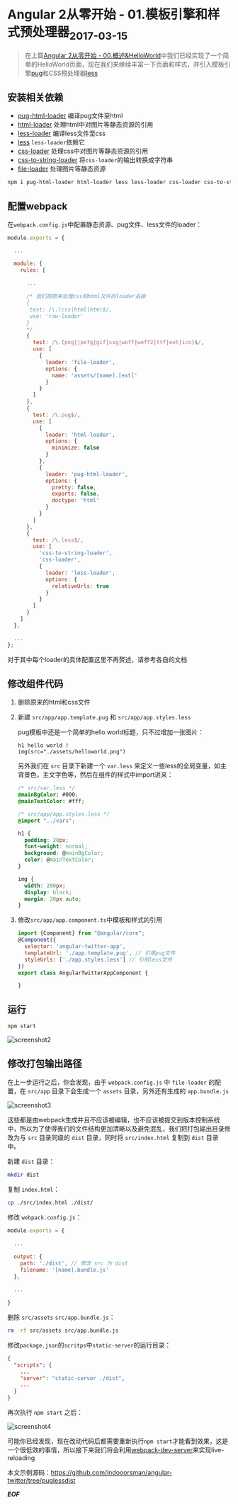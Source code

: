 <h1>Angular 2从零开始 - 01.模板引擎和样式预处理器<sub>2017-03-15</sub></h1>

> 在上篇[Angular 2从零开始 - 00.概述&HelloWorld](./Angular-2E4BB8EE99BB6E5BC80E5A78BE7B3BBE58897---00)中我们已经实现了一个简单的HelloWorld页面，现在我们来继续丰富一下页面和样式，并引入模板引擎[pug](https://pugjs.org)和CSS预处理器[less](http://lesscss.org/)

## 安装相关依赖

- [pug-html-loader](https://github.com/willyelm/pug-html-loader) 编译pug文件至html
- [html-loader](https://github.com/webpack-contrib/html-loader) 处理html中对图片等静态资源的引用
- [less-loader](https://github.com/webpack-contrib/less-loader) 编译less文件至css
- [less](http://lesscss.org/) `less-loader`依赖它
- [css-loader](https://github.com/webpack-contrib/css-loader) 处理css中对图片等静态资源的引用
- [css-to-string-loader](https://github.com/smithad15/css-to-string-loader) 将`css-loader`的输出转换成字符串
- [file-loader](https://github.com/webpack-contrib/file-loader) 处理图片等静态资源

```bash
npm i pug-html-loader html-loader less less-loader css-loader css-to-string-loader file-loader --save-dev
```

## 配置webpack

在`webpack.config.js`中配置静态资源、pug文件、less文件的loader：

```js
module.exports = {

  ...

  module: {
    rules: [
      
      ...
      
      /* 我们把原来处理css和html文件的loader去掉
      {
       test: /\.(css|html|htm)$/,
       use: 'raw-loader'
      }
      */
      {
        test: /\.(png|jpe?g|gif|svg|woff|woff2|ttf|eot|ico)$/,
        use: [
          {
            loader: 'file-loader',
            options: { 
              name: 'assets/[name].[ext]'
            }
          }
        ]
      },
      {
        test: /\.pug$/,
        use: [
          {
            loader: 'html-loader',
            options: {
              minimize: false
            }
          },
          {
            loader: 'pug-html-loader',
            options: {
              pretty: false,
              exports: false,
              doctype: 'html'
            }
          }
        ]
      },
      {
        test: /\.less$/,
        use: [
          'css-to-string-loader',
          'css-loader',
          {
            loader: 'less-loader',
            options: {
              relativeUrls: true
            }
          }
        ]
      }
    ]
  },

  ...
};
```

对于其中每个loader的具体配置这里不再赘述，请参考各自的文档

## 修改组件代码

1. 删除原来的html和css文件
1. 新建 `src/app/app.template.pug` 和 `src/app/app.styles.less`

    pug模板中还是一个简单的hello world标题，只不过增加一张图片：
      
      ```pug
      h1 hello world !
      img(src="./assets/helloworld.png")
      ```
  
    另外我们在 `src` 目录下新建一个 `var.less` 来定义一些less的全局变量，如主背景色，主文字色等，然后在组件的样式中import进来：
      
      ```css
      /* src/var.less */
      @mainBgColor: #000;
      @mainTextColor: #fff;
      ```
      
      ```css
      /* src/app/app.styles.less */
      @import "../vars";
      
      h1 {
        padding: 20px;
        font-weight: normal;
        background: @mainBgColor;
        color: @mainTextColor;
      }
      
      img {
        width: 200px;
        display: block;
        margin: 20px auto;
      }
      ```
    
1. 修改`src/app/app.component.ts`中模板和样式的引用
    
    ```js
    import {Component} from "@angular/core";
    @Component({
      selector: 'angular-twitter-app',
      templateUrl: './app.template.pug', // 引用pug文件
      styleUrls: ['./app.styles.less'] // 引用less文件
    })
    export class AngularTwitterAppComponent {
    
    }
    ```

## 运行

```bash
npm start
```

![screenshot2](../assets/screenshot2.png)

## 修改打包输出路径

在上一步运行之后，你会发现，由于 `webpack.config.js` 中 `file-loader` 的配置，在 `src/app` 目录下会生成一个 `assets` 目录，另外还有生成的 `app.bundle.js`

![screenshot3](../assets/screenshot3.png)

这些都是由webpack生成并且不应该被编辑，也不应该被提交到版本控制系统中，所以为了使得我们的文件结构更加清晰以及避免混乱，我们把打包输出目录修改为与 `src` 目录同级的 `dist` 目录，同时将 `src/index.html` 复制到 `dist` 目录中。

新建 `dist` 目录：

```bash
mkdir dist
```

复制 `index.html`：

```bash
cp ./src/index.html ./dist/
```

修改 `webpack.config.js`：

```js
module.exports = {
  
  ...
  
  output: {
    path: './dist', // 修改 src 为 dist
    filename: '[name].bundle.js'
  },
  
  ...
  
}
```

删除 `src/assets` `src/app.bundle.js`：

```bash
rm -rf src/assets src/app.bundle.js
```

修改`package.json`的`scritps`中`static-server`的运行目录：

```json
{
  "scripts": {
    ...
    "server": "static-server ./dist",
    ...
  }
}
```

再次执行 `npm start` 之后：

![screenshot4](../assets/screenshot4.png)

可能你已经发现，现在改动代码后都需要重新执行`npm start`才能看到效果，这是一个很低效的事情，所以接下来我们将会利用[webpack-dev-server](https://webpack.js.org/configuration/dev-server/#devserver)来实现live-reloading

本文示例源码：<https://github.com/indooorsman/angular-twitter/tree/puglessdist>

___EOF___